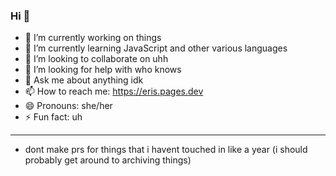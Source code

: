 ### Hi 👋

- 🔭 I’m currently working on things
- 🌱 I’m currently learning JavaScript and other various languages
- 👯 I’m looking to collaborate on uhh
- 🤔 I’m looking for help with who knows
- 💬 Ask me about anything idk
- 📫 How to reach me: https://eris.pages.dev
- 😄 Pronouns: she/her
- ⚡ Fun fact: uh
***
- dont make prs for things that i havent touched in like a year (i should probably get around to archiving things)
